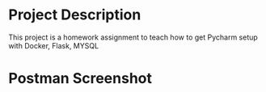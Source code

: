 # Project Description
This project is a homework assignment to teach how to get Pycharm setup with Docker, Flask, MYSQL

# Postman Screenshot